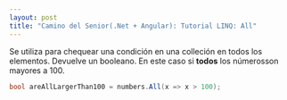 ```yaml
---
layout: post
title: "Camino del Senior(.Net + Angular): Tutorial LINQ: All"
---
```

Se utiliza para chequear una condición en una <!--more-->colleción en todos los elementos. Devuelve un booleano.
En este caso si **todos** los númerosson mayores a 100.

```csharp
bool areAllLargerThan100 = numbers.All(x => x > 100);
```